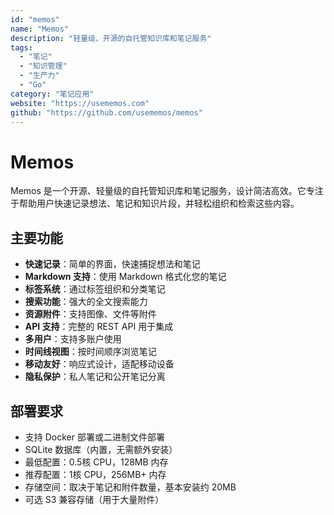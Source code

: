 ```yaml
---
id: "memos"
name: "Memos"
description: "轻量级、开源的自托管知识库和笔记服务"
tags:
  - "笔记"
  - "知识管理"
  - "生产力"
  - "Go"
category: "笔记应用"
website: "https://usememos.com"
github: "https://github.com/usememos/memos"
---
```


# Memos

Memos 是一个开源、轻量级的自托管知识库和笔记服务，设计简洁高效。它专注于帮助用户快速记录想法、笔记和知识片段，并轻松组织和检索这些内容。

## 主要功能

- **快速记录**：简单的界面，快速捕捉想法和笔记
- **Markdown 支持**：使用 Markdown 格式化您的笔记
- **标签系统**：通过标签组织和分类笔记
- **搜索功能**：强大的全文搜索能力
- **资源附件**：支持图像、文件等附件
- **API 支持**：完整的 REST API 用于集成
- **多用户**：支持多账户使用
- **时间线视图**：按时间顺序浏览笔记
- **移动友好**：响应式设计，适配移动设备
- **隐私保护**：私人笔记和公开笔记分离

## 部署要求

- 支持 Docker 部署或二进制文件部署
- SQLite 数据库（内置，无需额外安装）
- 最低配置：0.5核 CPU，128MB 内存
- 推荐配置：1核 CPU，256MB+ 内存
- 存储空间：取决于笔记和附件数量，基本安装约 20MB
- 可选 S3 兼容存储（用于大量附件） 